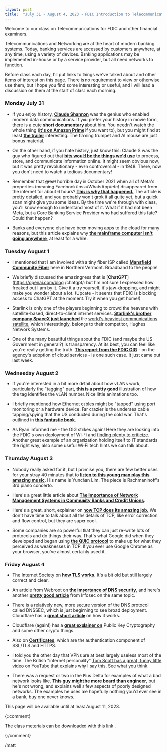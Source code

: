 ```yaml
---
layout: post
title:  "July 31 - August 4, 2023 - FDIC Introduction to Telecommunications and Networking"
---
```

Welcome to our class on Telecommunications for FDIC and other financial examiners. 

Telecommunications and Networking are at the heart of modern banking systems. Today, banking services are accessed by customers anywhere, at any time, using a variety of devices.  Banking applications may be implemented in-house or by a service provider, but all need networks to function. 

Before class each day, I'll put links to things we've talked about and other items of interest on this page. There is no requirement to view or otherwise use them, but I hope you find some interesting or useful, and I will lead a discussion on them at the start of class each morning.

### Monday July 31

- If you enjoy history, [**Claude Shannon**](https://www.historyofdatascience.com/claude-shannon/) was the genius who enabled modern data communications. If you prefer your history in movie form, there is a cute [**short documentary**](https://thebitplayer.com/) about him. You needn't watch the whole thing ([**it's on Amazon Prime**](https://www.amazon.com/Bit-Player-John-Hutton/dp/B08D2TXKSX/ref=sr_1_1?crid=3E4Z8DHU6MWW9&keywords=bit+player+movie&qid=1670604926&sprefix=bit+player+movie%2Caps%2C266&sr=8-1) if you want to), but you might find at least [**the trailer**](https://www.youtube.com/watch?v=E3OldEtfBrE) interesting. The flaming trumpet and AI mouse are just bonus material.

- On the other hand, if you hate history, just know this: Claude S was the guy who figured out that [**bits would be the things we'd use**](https://en.wikipedia.org/wiki/A_Mathematical_Theory_of_Communication) to process, store, and communicate information online. It might seem obvious now, but it was pretty revolutionary - even controversial - in 1948. There, now you don't need to watch a tedious documentary!

- Remember that ~~great~~ horrible day in October 2021 when all of Meta's properties (meaning Facebook/Insta/WhatsApp/etc) disappeared from the internet for about 6 hours? [**This is why that happened.**](https://blog.cloudflare.com/october-2021-facebook-outage/) The article is pretty detailed, and you probably won't grok it all quite yet, but a quick scan might give you some ideas. By the time we're through with class, you'll know enough to understand most of it. What if it had not been Meta, but a Core Banking Service Provider who had suffered this fate? Could that happen?

- Banks and everyone else have been moving apps to the cloud for many reasons, but this article explains why [**the mainframe computer isn't going anywhere**](https://arstechnica.com/information-technology/2023/07/the-ibm-mainframe-how-it-runs-and-why-it-survives/), at least for a while.

### Tuesday August 1

- I mentioned that I am involved with a tiny fiber ISP called [**Mansfield Community Fiber**](https://mcfibervt.com) here in Northern Vermont. Broadband to the people!

- We briefly discussed the amazingness that is [**ChatGPT**](https://openai.com/blog /chatgpt/) but I'm not sure I expressed how freaked out I am by it. Give it a try yourself, it's jaw-dropping, and might make you wonder about a lot. (Update - it seems that FDIC is blocking access to ChatGPT at the moment. Try it when you get home!)

- Starlink is only one of the players beginning to crowd the heavens with satellite-based, direct-to-client internet services. [**Starlink's brother company SpaceX just launched**](https://arstechnica.com/space/2023/07/worlds-heaviest-commercial-communications-satellite-will-launch-tonight/) the [world's heaviest communications satellite](https://www.hughes.com/what-we-offer/satellite-services/jupiter-geo-satellites/JUPITER3), which interestingly, belongs to their competitor, Hughes Network Systems.

- One of the many beautiful things about the FDIC (and maybe the US Government in general?) is transparency. At its best, you can feel like you're really getting the truth. [**This report from the FDIC OIG**](https://www.fdicoig.gov/news/summary-announcements/fdics-adoption-cloud-computing-services) - on the agency's adoption of cloud services - is one such case. It just came out last week.

### Wednesday August 2

- If you're interested in a bit more detail about how vLANs work, particularly the "tagging" part, [**this is a pretty good**](https://www.networkacademy.io/ccna/ethernet/vlan-trunking) illustration of how the tag identifies the vLAN number. Nice little animations too.

- I briefly mentioned how Ethernet cables might be "tapped" using port monitoring or a hardware device. Far crazier is the undersea cable tapping/spying that the US conducted during the cold war. That's outlined in [**this fantastic book**](https://www.thriftbooks.com/w/blind-mans-bluff-the-untold-story-of-american-submarine-espionage-by-sherry-sontag-christopher-drew/250927/). 

- As Ryan informed me - the OIG strikes again! Here they are looking into the FDIC's own deployment of Wi-Fi and [finding plenty to criticize](https://www.fdicoig.gov/reports-publications/review/security-controls-over-fdics-wireless-networks). Another great example of an organization holding itself to IT standards the right way, also some useful Wi-Fi tech hints we can talk about.

### Thursday August 3

- Nobody really asked for it, but I promise you, there are few better uses for your stray 40 minutes that to [**listen to this young man play this amazing music**](https://www.youtube.com/watch?v=DPJL488cfRw). His name is Yunchan Lim. The piece is Rachmaninoff's 3rd piano concerto.

- Here's a great little article about [**The Importance of Network Management Systems in Community Banks and Credit Unions**](https://www.safesystems.com/blog/2017/09/importance-network-management-systems-community-banks-credit-unions/).

- Here's a great, short, explainer on [**how TCP does its amazing job.**](https://sookocheff.com/post/networking/how-does-tcp-work/) We don't have time to talk about all the details of TCP, like error correction and flow control, but they are super cool.

- Some companies are so powerful that they can just re-write lots of protocols and do things their way. That's what Google did when they developed and began using [**the QUIC protocol**](https://en.wikipedia.org/wiki/QUIC) to make up for what they perceived as weaknesses in TCP. If you ever use Google Chrome as your browser, you've almost certainly used it.

### Friday August 4

- The Internet Society on [**how TLS works.**](https://www.internetsociety.org/deploy360/tls/basics/) It's a bit old but still largely correct and clear.

- An article from Webroot on [**the importance of DNS security**](https://www.webroot.com/us/en/resources/tips-articles/dns-security-best-practices), and here's another [**pretty good article**](https://resources.infosecinstitute.com/topics/general-security/dns-security-best-practices-preventing-dns-hijacking-poisoning-and-redirection/) from Infosec on the same topic.

- There is a relatively new, more secure version of the DNS protocol called DNSSEC, which is just beginning to see broad deployment. Cloudflare has a [**great short article**](https://www.cloudflare.com/dns/dnssec/how-dnssec-works/) on how it works.

- Cloudflare (again!) has a [**great explainer on**](https://www.cloudflare.com/learning/ssl/how-does-public-key-encryption-work/) Public Key Cryptography and some other crypto things.

- Also on [**Certificates**](https://www.cloudflare.com/learning/ssl/what-is-an-ssl-certificate/), which are the authentication component of SSL/TLS and HTTPS.

- I told you the other day that VPNs are at best largely useless most of the time. The British "internet personality" [Tom Scott has a great, funny little video](https://www.youtube.com/watch?v=WVDQEoe6ZWY) on YouTube that explains why I say this. See what you think.

- There was a request or two in the Plus Delta for examples of what a bad network looks like. [**This guy might be more beard than engineer**](https://www.youtube.com/watch?v=wwwAXlE4OtU), but he's not wrong, and explains well a few aspects of poorly designed networks. The examples he uses are hopefully nothing you'd ever see in a bank, buy one never knows. 


This page will be available until at least August 11, 2023.

{::comment}
<p>The class meterials can be downloaded with this <a href="/assets/Introduction%20to%20Telecommunications.pptx" download="Introduction to Telecommunications.pptx">link</a>  .</p>
{:/comment}

/matt

